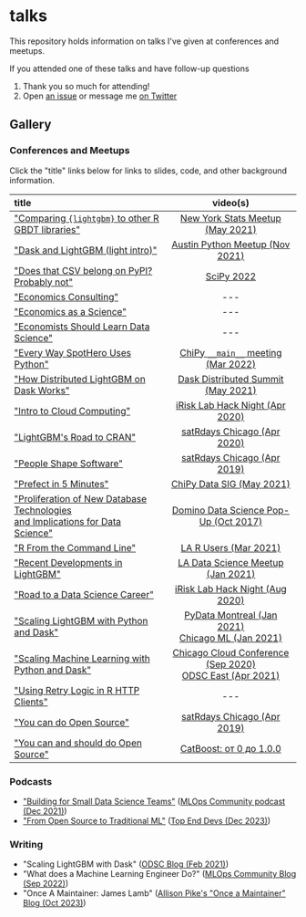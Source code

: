 # talks

This repository holds information on talks I've given at conferences and meetups.

If you attended one of these talks and have follow-up questions

1. Thank you so much for attending!
2. Open [an issue](https://github.com/jameslamb/talks/issues) or message me [on Twitter](https://twitter.com/_jameslamb)

## Gallery

### Conferences and Meetups

Click the "title" links below for links to slides, code, and other background information.

| title                                                                                     |                                video(s)                                |
|:------------------------------------------------------------------------------------------|:----------------------------------------------------------------------:|
| ["Comparing `{lightgbm}` to other R GBDT libraries"][26]                                  |                 [New York Stats Meetup (May 2021)][27]                 |
| ["Dask and LightGBM (light intro)"][34]                                                   |               [Austin Python Meetup (Nov 2021)][35]               |
| ["Does that CSV belong on PyPI? Probably not"][40]                                        |                             [SciPy 2022][41]                           |
| ["Economics Consulting"][14]                                                              |                                  ---                                   |
| ["Economics as a Science"][13]                                                            |                                  ---                                   |
| ["Economists Should Learn Data Science"][18]                                              |                                  ---                                   |
| ["Every Way SpotHero Uses Python"][38]                                                    |               [ChiPy `__main__` meeting (Mar 2022)][39]                |
| ["How Distributed LightGBM on Dask Works"][29]                                            |                [Dask Distributed Summit (May 2021)][30]                |
| ["Intro to Cloud Computing"][15]                                                          |                 [iRisk Lab Hack Night (Apr 2020)][16]                  |
| ["LightGBM's Road to CRAN"][7]                                                            |                    [satRdays Chicago (Apr 2020)][8]                    |
| ["People Shape Software"][9]                                                              |                   [satRdays Chicago (Apr 2019)][10]                    |
| ["Prefect in 5 Minutes"][28]                                                              |                    [ChiPy Data SIG (May 2021)][31]                     |
| ["Proliferation of New Database Technologies <br>and Implications for Data Science"][11]  |              [Domino Data Science Pop-Up (Oct 2017)][12]               |
| ["R From the Command Line"][23]                                                           |                      [LA R Users (Mar 2021)][24]                       |
| ["Recent Developments in LightGBM"][19]                                                   |                [LA Data Science Meetup (Jan 2021)][20]                 |
| ["Road to a Data Science Career"][3]                                                      |                  [iRisk Lab Hack Night (Aug 2020)][4]                  |
| ["Scaling LightGBM with Python and Dask"][5]                                              |    [PyData Montreal (Jan 2021)][21]<br>[Chicago ML (Jan 2021)][22]     |
| ["Scaling Machine Learning with Python and Dask"][5]                                      | [Chicago Cloud Conference (Sep 2020)][6]<br>[ODSC East (Apr 2021)][25] |
| ["Using Retry Logic in R HTTP Clients"][17]                                               |                                  ---                                   |
| ["You can do Open Source"][1]                                                             |                    [satRdays Chicago (Apr 2019)][2]                    |
| ["You can and should do Open Source"][32]                                                 |                     [CatBoost: от 0 до 1.0.0][33]                      |

### Podcasts

* ["Building for Small Data Science Teams"][36] ([MLOps Community podcast (Dec 2021)][37])
* ["From Open Source to Traditional ML"][42] ([Top End Devs (Dec 2023)][43])

### Writing

* "Scaling LightGBM with Dask" ([ODSC Blog (Feb 2021)][44])
* "What does a Machine Learning Engineer Do?" ([MLOps Community Blog (Sep 2022)][45])
* "Once A Maintainer: James Lamb" ([Allison Pike's "Once a Maintainer" Blog (Oct 2023)][46])

[1]: ./you-can-do-open-source
[2]: https://www.youtube.com/watch?v=quFhQvizBE8&t=4h35m15s
[3]: ./road-to-a-data-science-career
[4]: https://www.youtube.com/watch?v=-WCa_MjJZ9I
[5]: ./dask-machine-learning
[6]: https://www.youtube.com/watch?v=qglSZktDz40&t=1800s
[7]: ./lightgbm-road-to-cran
[8]: https://www.youtube.com/watch?v=xA7l7N2ktFk&feature=youtu.be&t=6236
[9]: ./people-shape-software
[10]: https://www.youtube.com/watch?v=quFhQvizBE8&t=2h24m30s
[11]: ./proliferation-of-new-database-technologies
[12]: https://dominodatalab.wistia.com/medias/0z04na8njm
[13]: ./economics-as-a-science
[14]: ./economic-consulting
[15]: ./cloud-intro
[16]: https://www.youtube.com/watch?v=495GqB_xcqE
[17]: ./chi-r-collab-httr
[18]: ./econ-learn-data-science
[19]: ./recent-developments-in-lightgbm
[20]: https://www.youtube.com/watch?list=PLVwJeG_Q73i7UpMciUK7ckTD8zQc7oT0W&v=5nKSMXBFhes&feature=emb_title
[21]: https://www.youtube.com/watch?v=vajaT1FNP6I
[22]: https://www.youtube.com/watch?v=hK4fiXz8zXM
[23]: ./r-from-the-command-line
[24]: https://www.youtube.com/watch?v=5kmUE-qHziA
[25]: https://www.youtube.com/watch?v=8kKVrJC7op4
[26]: ./comparing-lightgbm-to-other-r-gbdt-libraries
[27]: https://www.youtube.com/watch?v=z64JFJQR_J0
[28]: ./prefect-in-5-minutes
[29]: ./how-distributed-lightgbm-on-dask-works
[30]: https://zoom.us/rec/share/2MDNheUjidMT7EOcVuD0qnCph3OGnk9Wjf6QZo-8YLO95bzCEHaiDH6I5LmeqXE.Y87S6St0o2DuG29G
[31]: https://www.youtube.com/watch?v=z7v40C99wO4&t=3415s
[32]: ./you-can-and-should-do-open-source
[33]: https://www.youtube.com/watch?v=ObzrXjqWcTY&t=9200s
[34]: ./dask-lightgbm-short-talk
[35]: https://www.youtube.com/watch?v=Yh-jK497VZU
[36]: ./building-for-small-data-science-teams
[37]: https://www.youtube.com/watch?v=yAsPfhI5Jd8
[38]: ./every-way-spothero-uses-python
[39]: https://www.youtube.com/watch?v=d5iZONHGQT0&t=38m34s
[40]: ./does-that-csv-belong-on-pypi
[41]: https://www.youtube.com/watch?v=-Jqx5QxaNmA&list=PLYx7XA2nY5GcuVaU-l1hPOFgtnhmcHZzC&index=10&t=3h24m50s
[42]: ./from-open-source-to-traditional-ml
[43]: https://topenddevs.com/podcasts/adventures-in-machine-learning/episodes/from-open-source-to-traditional-ml-with-james-lamb-ml-138
[44]: https://opendatascience.com/scaling-lightgbm-with-dask/
[45]: https://mlops.community/james-lamb-machine-learning-engineer/
[46]: https://onceamaintainer.substack.com/p/once-a-maintainer-james-lamb
